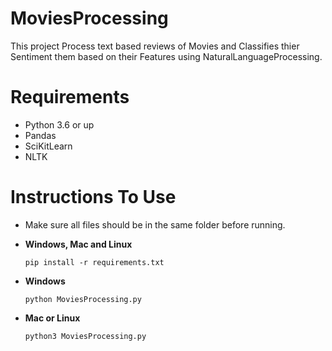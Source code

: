 # MoviesProcessing
This project Process text based reviews of Movies and Classifies thier Sentiment them based on their Features using NaturalLanguageProcessing.

# Requirements
 - Python 3.6 or up
 - Pandas
 - SciKitLearn
 - NLTK
 
 # Instructions To Use
 - Make sure all files should be in the same folder before running.
 
 - **Windows, Mac and Linux**
   ``` 
   pip install -r requirements.txt
   ```
 - **Windows**
   ```
   python MoviesProcessing.py
   ```
 - **Mac or Linux**
   ```
   python3 MoviesProcessing.py
   ```
